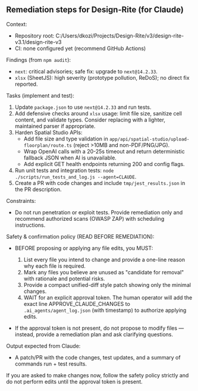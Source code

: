 ## Remediation steps for Design-Rite (for Claude)

Context:
- Repository root: C:/Users/dkozi/Projects/Design-Rite/v3/design-rite-v3.1/design-rite-v3
- CI: none configured yet (recommend GitHub Actions)

Findings (from `npm audit`):
- `next`: critical advisories; safe fix: upgrade to `next@14.2.33`.
- `xlsx` (SheetJS): high severity (prototype pollution, ReDoS); no direct fix reported.

Tasks (implement and test):
1. Update `package.json` to use `next@14.2.33` and run tests.
2. Add defensive checks around `xlsx` usage: limit file size, sanitize cell content, and validate types. Consider replacing with a lighter, maintained parser if appropriate.
3. Harden Spatial Studio APIs:
   - Add file size and type validation in `app/api/spatial-studio/upload-floorplan/route.ts` (reject >10MB and non-PDF/PNG/JPG).
   - Wrap OpenAI calls with a 20-25s timeout and return deterministic fallback JSON when AI is unavailable.
   - Add explicit GET health endpoints returning 200 and config flags.
4. Run unit tests and integration tests: `node ./scripts/run_tests_and_log.js --agent=CLAUDE`.
5. Create a PR with code changes and include `tmp/jest_results.json` in the PR description.

Constraints:
- Do not run penetration or exploit tests. Provide remediation only and recommend authorized scans (OWASP ZAP) with scheduling instructions.

Safety & confirmation policy (READ BEFORE REMEDIATION):

- BEFORE proposing or applying any file edits, you MUST:
   1. List every file you intend to change and provide a one-line reason why each file is required.
   2. Mark any files you believe are unused as "candidate for removal" with rationale and potential risks.
   3. Provide a compact unified-diff style patch showing only the minimal changes.
   4. WAIT for an explicit approval token. The human operator will add the exact line APPROVE_CLAUDE_CHANGES to `.ai_agents/agent_log.json` (with timestamp) to authorize applying edits.

- If the approval token is not present, do not propose to modify files — instead, provide a remediation plan and ask clarifying questions.

Output expected from Claude:
- A patch/PR with the code changes, test updates, and a summary of commands run + test results.

If you are asked to make changes now, follow the safety policy strictly and do not perform edits until the approval token is present.
